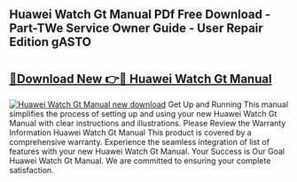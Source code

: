 ## Huawei Watch Gt Manual PDf Free Download - Part-TWe Service Owner Guide - User Repair Edition gASTO

# <h2><a href="http://cf24503.oget.top/?id=Huawei+Watch+Gt+Manual">🔗Download New 👉🔴 Huawei Watch Gt Manual</a></h2>

[![Huawei Watch Gt Manual new download](https://i.imgur.com/5g1atiW.png)](http://cf24503.oget.top/?id=Huawei+Watch+Gt+Manual)
Get Up and Running This manual simplifies the process of setting up and using your new Huawei Watch Gt Manual with clear instructions and illustrations. Please Review the Warranty Information Huawei Watch Gt Manual This product is covered by a comprehensive warranty. Experience the seamless integration of list of features with your new Huawei Watch Gt Manual. Your Success is Our Goal Huawei Watch Gt Manual. We are committed to ensuring your complete satisfaction.
